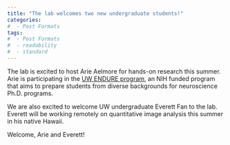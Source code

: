 ```yaml
---
title: "The lab welcomes two new undergraduate students!"
categories:
#  - Post Formats
tags:
#  - Post Formats
#  - readability
#  - standard
---
```

The lab is excited to host Arie Aelmore for hands-on research this summer. Arie is participating in the [UW ENDURE program](http://depts.washington.edu/endure/), an NIH funded program that aims to prepare students from diverse backgrounds for neuroscience Ph.D. programs. 

We are also excited to welcome UW undergraduate Everett Fan to the lab. Everett will be working remotely on quantitative image analysis this summer in his native Hawaii.

Welcome, Arie and Everett!

